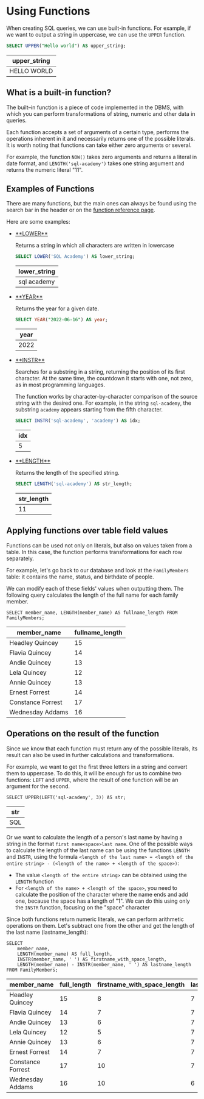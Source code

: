 # Using Functions

When creating SQL queries, we can use built-in functions. For example, if we want to output a string in uppercase, we can use the `UPPER` function.

```sql
SELECT UPPER("Hello world") AS upper_string;
```

| upper_string |
| ------------ |
| HELLO WORLD  |

## What is a built-in function?

The built–in function is a piece of code implemented in the DBMS, with which you can perform transformations of string, numeric and other data in queries.

Each function accepts a set of arguments of a certain type, performs the operations inherent in it and necessarily returns one of the possible literals. It is worth noting that functions can take either zero arguments or several.

For example, the function `NOW()` takes zero arguments and returns a literal in date format, and `LENGTH('sql-academy')` takes one string argument and returns the numeric literal "11".

## Examples of Functions

There are many functions, but the main ones can always be found using the search bar in the header or on the <a href="/handbook/SUBSTRING" target="_blank">function reference page</a>.

Here are some examples:

- <a href="/handbook/LOWER" target="_blank">
    **LOWER**
  </a>

  Returns a string in which all characters are written in lowercase

  ```sql
  SELECT LOWER('SQL Academy') AS lower_string;
  ```

  | lower_string |
  | ------------ |
  | sql academy  |

- <a href="/handbook/YEAR" target="_blank">
    **YEAR**
  </a>

  Returns the year for a given date.

  ```sql
  SELECT YEAR("2022-06-16") AS year;
  ```

  | year |
  | ---- |
  | 2022 |

- <a href="/handbook/INSTR" target="_blank">
    **INSTR**
  </a>

  Searches for a substring in a string, returning the position of its first character. At the same time, the countdown
  it starts with one, not zero, as in most programming languages.

  The function works by character-by-character comparison of the source string with the desired one. For example, in the string `sql-academy`, the substring `academy` appears starting from the fifth character.

  ```sql
  SELECT INSTR('sql-academy', 'academy') AS idx;
  ```

  | idx |
  | --- |
  | 5   |

- <a href="/handbook/LENGTH" target="_blank">
    **LENGTH**
  </a>

  Returns the length of the specified string.

  ```sql
  SELECT LENGTH('sql-academy') AS str_length;
  ```

  | str_length |
  | ---------- |
  | 11         |

## Applying functions over table field values

Functions can be used not only on literals, but also on values taken from a table. In this case, the function performs transformations for each row separately.

For example, let's go back to our database and look at the `FamilyMembers` table:
it contains the name, status, and birthdate of people.

We can modify each of these fields' values when outputting them. The following query calculates the length of the full name for each family member.

```sql-format
SELECT member_name, LENGTH(member_name) AS fullname_length FROM FamilyMembers;
```

| member_name       | fullname_length |
| ----------------- | --------------- |
| Headley Quincey   | 15              |
| Flavia Quincey    | 14              |
| Andie Quincey     | 13              |
| Lela Quincey      | 12              |
| Annie Quincey     | 13              |
| Ernest Forrest    | 14              |
| Constance Forrest | 17              |
| Wednesday Addams  | 16              |

## Operations on the result of the function

Since we know that each function must return any of the possible literals, its result can also be used in further calculations and transformations.

For example, we want to get the first three letters in a string and convert them to uppercase. To do this, it will be enough for us to combine two functions: `LEFT` and `UPPER`, where the result of one function will be an argument for the second.

```sql-format
SELECT UPPER(LEFT('sql-academy', 3)) AS str;
```

| str |
| --- |
| SQL |

Or we want to calculate the length of a person's last name by having a string in the format `first name<space>last name`. One of the possible ways to calculate the length of the last name can be using the functions `LENGTH` and `INSTR`, using the formula `<length of the last name> = <length of the entire string> - (<length of the name> + <length of the space>)`:

- The value `<length of the entire string>` can be obtained using the `LENGTH` function
- For `<length of the name> + <length of the space>`, you need to calculate the position of the character where the name ends and add one, because the space has a length of "1". We can do this using only the `INSTR` function, focusing on the "space" character

Since both functions return numeric literals, we can perform arithmetic operations on them. Let's subtract one from the other and get the length of the last name (lastname_length):

```sql-format
SELECT
    member_name,
    LENGTH(member_name) AS full_length,
    INSTR(member_name, ' ') AS firstname_with_space_length,
    LENGTH(member_name) - INSTR(member_name, ' ') AS lastname_length
FROM FamilyMembers;
```

| member_name       | full_length | firstname_with_space_length | lastname_length |
| ----------------- | ----------- | --------------------------- | --------------- |
| Headley Quincey   | 15          | 8                           | 7               |
| Flavia Quincey    | 14          | 7                           | 7               |
| Andie Quincey     | 13          | 6                           | 7               |
| Lela Quincey      | 12          | 5                           | 7               |
| Annie Quincey     | 13          | 6                           | 7               |
| Ernest Forrest    | 14          | 7                           | 7               |
| Constance Forrest | 17          | 10                          | 7               |
| Wednesday Addams  | 16          | 10                          | 6               |
